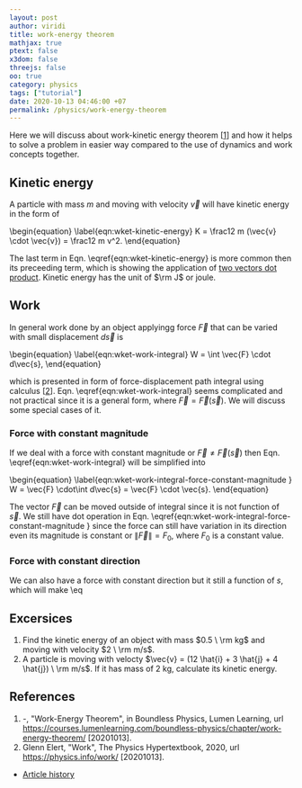 ```yaml
---
layout: post
author: viridi
title: work-energy theorem
mathjax: true
ptext: false
x3dom: false
threejs: false
oo: true
category: physics
tags: ["tutorial"]
date: 2020-10-13 04:46:00 +07
permalink: /physics/work-energy-theorem
---
```

Here we will discuss about work-kinetic energy theorem [[1](#ref1)] and how it helps to solve a problem in easier way compared to the use of dynamics and work concepts together.


## Kinetic energy
A particle with mass $m$ and moving with velocity $\vec{v}$ will have kinetic energy in the form of

\begin{equation}
\label{eqn:wket-kinetic-energy}
K = \frac12 m (\vec{v} \cdot \vec{v}) = \frac12 m v^2.
\end{equation}

The last term in Eqn. \eqref{eqn:wket-kinetic-energy} is more common then its preceeding term, which is showing the application of [two vectors dot product](vector#dot-product). Kinetic energy has the unit of $\rm J$ or joule.


## Work
In general work done by an object applyingg force $\vec{F}$ that can be varied with small displacement $d\vec{s}$ is

\begin{equation}
\label{eqn:wket-work-integral}
W = \int \vec{F} \cdot d\vec{s},
\end{equation}

which is presented in form of force-displacement path integral using calculus [[2](#ref2)]. Eqn. \eqref{eqn:wket-work-integral} seems complicated and not practical since it is a general form, where $\vec{F} = \vec{F}(\vec{s})$. We will discuss some special cases of it.

### Force with constant magnitude
If we deal with a force with constant magnitude or $\vec{F} \ne \vec{F}(\vec{s})$ then Eqn. \eqref{eqn:wket-work-integral} will be simplified into

\begin{equation}
\label{eqn:wket-work-integral-force-constant-magnitude
}
W = \vec{F} \cdot\int d\vec{s} = \vec{F} \cdot \vec{s}.
\end{equation}

The vector $\vec{F}$ can be moved outside of integral since it is not function of $\vec{s}$. We still have dot operation in Eqn. \eqref{eqn:wket-work-integral-force-constant-magnitude
} since the force can still have variation in its direction even its magnitude is constant or $\|\vec{F}\| = F_0$, where $F_0$ is a constant value.

### Force with constant direction
We can also have a force with constant direction but it still a function of $s$, which will make \eq

## Excersices
1. Find the kinetic energy of an object with mass $0.5 \ \rm kg$ and moving with velocity $2 \ \rm m/s$.
2. A particle is moving with velocty $\vec{v} = (12 \hat{i} + 3 \hat{j} + 4 \hat{j}) \ \rm m/s$. If it has mass of 2 kg, calculate its kinetic energy.


## References
1. <a name="ref1"></a>-, "Work-Energy Theorem", in Boundless Physics, Lumen Learning, url <https://courses.lumenlearning.com/boundless-physics/chapter/work-energy-theorem/> [20201013].
2. <a name="ref2"></a>Glenn Elert, "Work", The Physics Hypertextbook, 2020, url <https://physics.info/work/> [20201013].
 
+ [Article history](https://github.com/butiran/butiran.github.io/commits/master/_posts/phys/tutorial/2020-10-13-work-energy-theorem.md)
